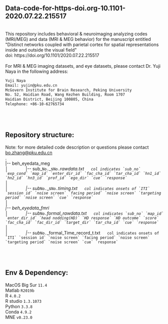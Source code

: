 ## Data-code-for-https-doi.org-10.1101-2020.07.22.215517
<br />
This repository includes behavioral & neuroimaging analyzing codes (MRI/MEG) and data (MRI & MEG behavior) for the manuscript entitled "Distinct networks coupled with parietal cortex for spatial representations inside and outside the visual field" <br />
doi: https://doi.org/10.1101/2020.07.22.215517  
<br /><br />
For MRI & MEG imaging datasets, and eye datasets, please contact Dr. Yuji Naya in the following address:
<br />

``` diff
Yuji Naya
Email: yujin@pku.edu.cn
McGovern Institute for Brain Research, Peking University
No. 52, Haidian Road, Wang Kezhen Building, Room 1707
Haidian District, Beijing 100805, China
Telephone: +86-10-62765734
```


<br /><br />
## Repository structure:
Note: for more detailed code description or questions please contact bo.zhang@pku.edu.cn
<br />
.<br />
|-- beh_eyedata_meg <br />
│&emsp;&emsp;&emsp;&emsp;|-- sub_`No.`_s`No.`_rawdata.txt &emsp;  ``col indicates `sub_no` `exp_cond` `map_id` `enter_dir_id` `fac_cha_id` `tar_cha_id` `hn1_id` `hn2_id` `hn3_id` `prof_id` `ego_dir` `cue` `response` `` <br />
│&emsp;&emsp;&emsp;&emsp;<br />
│&emsp;&emsp;&emsp;&emsp;|-- sub_`No.`_s`No.`_timing.txt &emsp; ``col indicates onsets of `ITI` `session id` `noise screen` `facing period` `noise screen` `targeting period` `noise screen` `cue` `response` `` <br />
│&emsp;&emsp;&emsp;&emsp;<br />
|-- beh_eyedata_fmri <br />
│&emsp;&emsp;&emsp;&emsp;|-- sub_`No.`_formal_rawdata.txt &emsp; ``col indicates `sub_no` `map_id` `enter_dir_id` `head nodding(HD)` `HD response` `HD outcome` `score` `fac_cha_id` `fac_dir_id` `target_dir` `tar_cha_id` `cue` `response` `` <br />
│&emsp;&emsp;&emsp;&emsp;<br />
│&emsp;&emsp;&emsp;&emsp;|-- sub_`No.`_formal_Time_record_t.txt &emsp;  ``col indicates onsets of `ITI` `session id` `noise screen` `facing period` `noise screen` `targeting period` `noise screen` `cue` `response`  `` <br />

        

<br /><br />
## Env & Dependency:
MacOS Big Sur `11.4`<br />
Matlab `R2019b`<br />
R `4.0.2`<br />
R studio `1.3.1073`<br />
Python `3.3.8`<br />
Conda `4.9.2`<br />
MNE `v0.23.0`<br />

